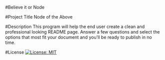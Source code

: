 
  #Believe it or Node

  #Project Title
  Node of the Above

  #Description
  This program will help the end user create a clean and professional looking README page.  Answer a few questions and select the options that most fit your document and you'll be ready to publish in no time.

  #License
  [![License: MIT](https://img.shields.io/badge/License-MIT-yellow.svg)](https://opensource.org/licenses/MIT)

